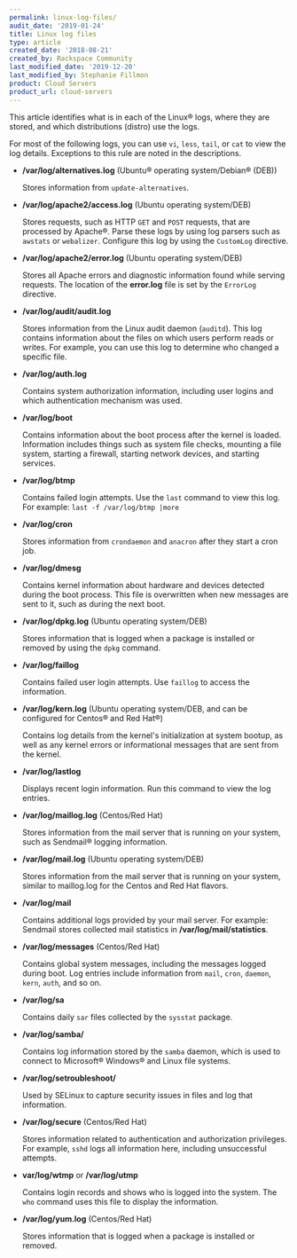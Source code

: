 ```yaml
---
permalink: linux-log-files/
audit_date: '2019-01-24'
title: Linux log files
type: article
created_date: '2018-08-21'
created_by: Rackspace Community
last_modified_date: '2019-12-20'
last_modified_by: Stephanie Fillmon
product: Cloud Servers
product_url: cloud-servers
---
```


This article identifies what is in each of the Linux&reg; logs, where they are
stored, and which distributions (distro) use the logs.

For most of the following logs, you can use `vi`, `less`, `tail`, or `cat`
to view the log details. Exceptions to this rule are noted in the descriptions.

- **/var/log/alternatives.log** (Ubuntu&reg; operating system/Debian&reg; (DEB))

  Stores information from `update-alternatives`.

- **/var/log/apache2/access.log** (Ubuntu operating system/DEB)

  Stores requests, such as HTTP `GET` and `POST` requests, that are processed
  by Apache&reg;. Parse these logs by using log parsers such as `awstats` or
  `webalizer`. Configure this log by using the `CustomLog` directive.

- **/var/log/apache2/error.log** (Ubuntu operating system/DEB)

  Stores all Apache errors and diagnostic information found while serving
  requests. The location of the **error.log** file is set by the `ErrorLog`
  directive.

- **/var/log/audit/audit.log**

  Stores information from the Linux audit daemon (`auditd`). This log contains
  information about the files on which users perform reads or writes. For example,
  you can use this log to determine who changed a specific file.

- **/var/log/auth.log**

  Contains system authorization information, including user logins and
  which authentication mechanism was used.

- **/var/log/boot**

  Contains information about the boot process after the kernel is loaded.
  Information includes things such as system file checks, mounting a
  file system, starting a firewall, starting network devices, and starting services.

- **/var/log/btmp**

  Contains failed login attempts. Use the `last` command to view this log.
  For example: `last -f /var/log/btmp |more`

- **/var/log/cron**

   Stores information from `crondaemon` and `anacron` after they start a cron
   job.

- **/var/log/dmesg**

  Contains kernel information about hardware and devices detected during the
  boot process. This file is overwritten when new messages are sent to it, such
  as during the next boot.

- **/var/log/dpkg.log** (Ubuntu operating system/DEB)

  Stores information that is logged when a package is installed or removed by
  using the `dpkg` command.

- **/var/log/faillog**

  Contains failed user login attempts. Use `faillog` to access the information.

- **/var/log/kern.log** (Ubuntu operating system/DEB, and can be configured for Centos&reg; and Red Hat&reg;)

  Contains log details from the kernel's initialization at system bootup, as well
  as any kernel errors or informational messages that are sent from the kernel.

- **/var/log/lastlog**

  Displays recent login information. Run this command to view the log entries.

- **/var/log/maillog.log** (Centos/Red Hat)

  Stores information from the mail server that is running on your system, such
  as Sendmail&reg; logging information.

- **/var/log/mail.log** (Ubuntu operating system/DEB)

  Stores information from the mail server that is running on your system, similar
  to maillog.log for the Centos and Red Hat flavors.

- **/var/log/mail**

  Contains additional logs provided by your mail server. For example: Sendmail
  stores collected mail statistics in **/var/log/mail/statistics**.

- **/var/log/messages** (Centos/Red Hat)

  Contains global system messages, including the messages logged during boot.
  Log entries include information from `mail`, `cron`, `daemon`, `kern`, `auth`,
  and so on.

- **/var/log/sa**

  Contains daily `sar` files collected by the  `sysstat` package.

- **/var/log/samba/**

  Contains log information stored by the `samba` daemon, which is used to
  connect to Microsoft&reg; Windows&reg; and Linux file systems.

- **/var/log/setroubleshoot/**

  Used by SELinux to capture security issues in files and log that information.

- **/var/log/secure** (Centos/Red Hat)

  Stores information related to authentication and authorization privileges.
  For example, `sshd` logs all information here, including unsuccessful attempts.

- **var/log/wtmp** or **/var/log/utmp**

  Contains login records and shows who is logged into the system. The `who`
  command uses this file to display the information.

- **/var/log/yum.log** (Centos/Red Hat)

  Stores information that is logged when a package is installed or removed.
